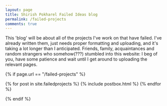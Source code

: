 ```yaml
---
layout: page
title: Shirish Pokharel Failed Ideas blog
permalink: /failed-projects
comments: true
---
```


<div class="row justify-content-between">
<div class="col-md-8 pr-5">

<p>
This 'blog' will be about all of the projects I've work on that have failed. I've already written them, just needs proper formatting and uploading, and it's taking a lot longer than I anticipated. Friends, family, acquaintances and random strangers who somehow(???) stumbled into this website: I beg of you, have some patience and wait until I get around to uploading the relevant pages.
</p>


{% if page.url == "/failed-projects" %}

</div>
</div>
<section class="recent-posts">
<div class="row listrecent">
    {% for post in site.failedprojects %}
            {% include postbox.html %}
    {% endfor %}
</div>
</section>

{% endif %}
